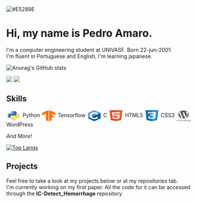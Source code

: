 
![#E5289E](https://placehold.co/1000000x2/E5289E/E5289E.png)
# Hi, my name is Pedro Amaro.
I'm a computer engineering student at UNIVASF. Born 22-jun-2001. </br>
I'm fluent in Portuguese and English, I'm learning japanese.

![Anurag's GitHub stats](https://github-readme-stats.vercel.app/api?username=amaropedro&theme=radical&hide=issues,prs)

<a href = "mailto:tpedro.amaro@gmail.com"><img src="https://img.shields.io/badge/-Gmail-%23333?style=for-the-badge&logo=gmail&logoColor=white" target="_blank"></a>
  <a href="https://www.linkedin.com/in/pedro-amaro-lacerda/" target="_blank"><img src="https://img.shields.io/badge/-LinkedIn-%230077B5?style=for-the-badge&logo=linkedin&logoColor=white" target="_blank"></a> 

## Skills 

<img align="center" alt="Python" height="30" width="40" src="https://raw.githubusercontent.com/devicons/devicon/master/icons/python/python-original.svg"> Python
<img align="center" alt="TS" height="30" width="40" src="https://github.com/devicons/devicon/blob/master/icons/tensorflow/tensorflow-original.svg"> Tensorflow
<img align="center" alt="C" height="30" width="40" src="https://github.com/devicons/devicon/blob/master/icons/c/c-original.svg"> C
<img align="center" alt="HTML" height="30" width="40" src="https://raw.githubusercontent.com/devicons/devicon/master/icons/html5/html5-original.svg"> HTML5
<img align="center" alt="CSS" height="30" width="40" src="https://raw.githubusercontent.com/devicons/devicon/master/icons/css3/css3-original.svg"> CSS3
<img align="center" alt="WordPress" height="30" width="40" src="https://github.com/devicons/devicon/blob/master/icons/wordpress/wordpress-original.svg"> WordPress


*And More!*

[![Top Langs](https://github-readme-stats.vercel.app/api/top-langs/?username=amaropedro&theme=radical&langs_count=10&layout=compact)](https://github.com/amaropedro/)

## Projects

Feel free to take a look at my projects below or at my repositories tab. </br>
I'm currently working on my first paper. All the code for it can be accessed through the **IC-Detect_Hemorrhage** repository

